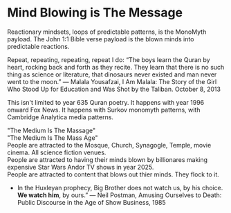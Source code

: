 # Mind Blowing is The Message

Reactionary mindsets, loops of predictable patterns, is the MonoMyth payload. The John 1:1 Bible verse payload is the blown minds into predictable reactions.

Repeat, repeating, repeating, repeat I do: “The boys learn the Quran by heart, rocking back and forth as they recite. They learn that there is no such thing as science or literature, that dinosaurs never existed and man never went to the moon.”
― Malala Yousafzai, I Am Malala: The Story of the Girl Who Stood Up for Education and Was Shot by the Taliban. October 8, 2013

This isn't limited to year 635 Quran poetry. It happens with year 1996 onward Fox News. It happens with Surkov monomyth patterns, with Cambridge Analytica media patterns.

"The Medium Is The Massage"     
"The Medium Is The Mass Age"    
People are attracted to the Mosque, Church, Synagogle, Temple, movie cinema. All science fiction venues.   
People are attracted to having their minds blown by billionares making expensive Star Wars Andor TV shows in year 2025.   
People are attracted to content that blows out thier minds. They flock to it.

* In the Huxleyan prophecy, Big Brother does not watch us, by his choice. **We watch him**, by ours.” ― Neil Postman, Amusing Ourselves to Death: Public Discourse in the Age of Show Business, 1985

